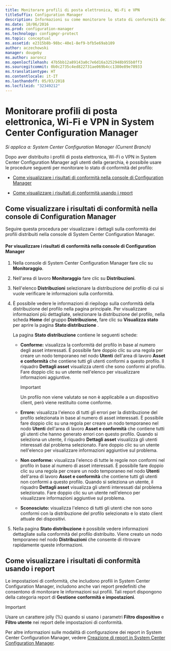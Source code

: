 ```yaml
---
title: Monitorare profili di posta elettronica, Wi-Fi e VPN
titleSuffix: Configuration Manager
description: Informazioni su come monitorare lo stato di conformità dei profili di posta elettronica, Wi-Fi e VPN in System Center Configuration Manager.
ms.date: 10/06/2016
ms.prod: configuration-manager
ms.technology: configmgr-protect
ms.topic: conceptual
ms.assetid: e2315b8b-98bc-40e1-8ef9-bfb5e69ab109
author: aczechowski
manager: dougeby
ms.author: aaroncz
ms.openlocfilehash: 47b5bb12a89143a0c7e6d16a3252948b955b8ff3
ms.sourcegitcommit: 0b0c2735c4ed822731ae069b4cc1380e89e78933
ms.translationtype: HT
ms.contentlocale: it-IT
ms.lasthandoff: 05/03/2018
ms.locfileid: "32349212"
---
```

# <a name="monitor-email-wi-fi-and-vpn-profiles-in-system-center-configuration-manager"></a>Monitorare profili di posta elettronica, Wi-Fi e VPN in System Center Configuration Manager

*Si applica a: System Center Configuration Manager (Current Branch)*

Dopo aver distribuito i profili di posta elettronica, Wi-Fi o VPN in System Center Configuration Manager agli utenti della gerarchia, è possibile usare le procedure seguenti per monitorare lo stato di conformità del profilo:  

-   [Come visualizzare i risultati di conformità nella console di Configuration Manager](#BKMK_console)  

-   [Come visualizzare i risultati di conformità usando i report](#BKMK_Reports)  

##  <a name="BKMK_console"></a> Come visualizzare i risultati di conformità nella console di Configuration Manager  
 Seguire questa procedura per visualizzare i dettagli sulla conformità dei profili distribuiti nella console di System Center Configuration Manager.  

#### <a name="to-view-compliance-results-in-the-configuration-manager-console"></a>Per visualizzare i risultati di conformità nella console di Configuration Manager  

1.  Nella console di System Center Configuration Manager fare clic su **Monitoraggio**.  

2.  Nell'area di lavoro **Monitoraggio** fare clic su **Distribuzioni**.  

3.  Nell'elenco **Distribuzioni** selezionare la distribuzione del profilo di cui si vuole verificare le informazioni sulla conformità.  

4.  È possibile vedere le informazioni di riepilogo sulla conformità della distribuzione del profilo nella pagina principale. Per visualizzare informazioni più dettagliate, selezionare la distribuzione del profilo, nella scheda **Home** del gruppo **Distribuzione**, fare clic su **Visualizza stato** per aprire la pagina **Stato distribuzione** .  

     La pagina **Stato distribuzione** contiene le seguenti schede:  

    -   **Conforme:** visualizza la conformità del profilo in base al numero degli asset interessati. È possibile fare doppio clic su una regola per creare un nodo temporaneo nel nodo **Utenti** dell'area di lavoro **Asset e conformità** che contiene tutti gli utenti conformi a questo profilo. Il riquadro **Dettagli asset** visualizza utenti che sono conformi al profilo. Fare doppio clic su un utente nell'elenco per visualizzare informazioni aggiuntive.  

        > [!IMPORTANT]  
        >  Un profilo non viene valutato se non è applicabile a un dispositivo client, però viene restituito come conforme.  

    -   **Errore:** visualizza l'elenco di tutti gli errori per la distribuzione del profilo selezionata in base al numero di asset interessati. È possibile fare doppio clic su una regola per creare un nodo temporaneo nel nodo **Utenti** dell'area di lavoro **Asset e conformità** che contiene tutti gli utenti che hanno generato errori con questo profilo. Quando si seleziona un utente, il riquadro **Dettagli asset** visualizza gli utenti interessati dal problema selezionato. Fare doppio clic su un utente nell'elenco per visualizzare informazioni aggiuntive sul problema.  

    -   **Non conforme:** visualizza l'elenco di tutte le regole non conformi nel profilo in base al numero di asset interessati. È possibile fare doppio clic su una regola per creare un nodo temporaneo nel nodo **Utenti** dell'area di lavoro **Asset e conformità** che contiene tutti gli utenti non conformi a questo profilo. Quando si seleziona un utente, il riquadro **Dettagli asset** visualizza gli utenti interessati dal problema selezionato. Fare doppio clic su un utente nell'elenco per visualizzare informazioni aggiuntive sul problema.  

    -   **Sconosciuto:** visualizza l'elenco di tutti gli utenti che non sono conformi con la distribuzione del profilo selezionato e lo stato client attuale dei dispositivi.  

5.  Nella pagina **Stato distribuzione** è possibile vedere informazioni dettagliate sulla conformità del profilo distribuito. Viene creato un nodo temporaneo nel nodo **Distribuzioni** che consente di ritrovare rapidamente queste informazioni.  

##  <a name="BKMK_Reports"></a> Come visualizzare i risultati di conformità usando i report  
 Le impostazioni di conformità, che includono profili in System Center Configuration Manager, includono anche vari report predefiniti che consentono di monitorare le informazioni sui profili. Tali report dispongono della categoria report di **Gestione conformità e impostazioni**.  

> [!IMPORTANT]  
>  Usare un carattere jolly (%) quando si usano i parametri **Filtro dispositivo** e **Filtro utente** nei report delle impostazioni di conformità.  

 Per altre informazioni sulle modalità di configurazione dei report in System Center Configuration Manager, vedere [Creazione di report in System Center Configuration Manager](../../core/servers/manage/reporting.md).  
